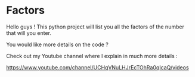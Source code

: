 # Factors
Hello guys ! This python project will list you all the factors of the number that will you enter.

You would like more details on the code ?

Check out my Youtube channel where I explain in much more details :

https://www.youtube.com/channel/UCHqVNuLHJrEcTOhRa0qIcaQ/videos
